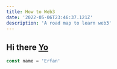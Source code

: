 ```yaml
---
title: How to Web3
date: '2022-05-06T23:46:37.121Z'
description: 'A road map to learn web3'
---
```


## Hi there [Yo](https://erfanansari.ir)

```javascript
const name = 'Erfan'
```
